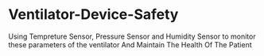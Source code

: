# Ventilator-Device-Safety
Using Tempreture Sensor, Pressure Sensor and Humidity Sensor
to monitor these parameters of the ventilator And Maintain The Health Of The Patient
